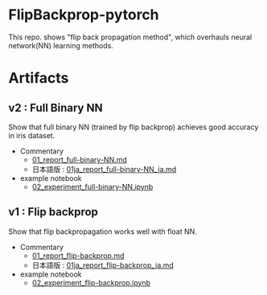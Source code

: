 # FlipBackprop-pytorch

This repo. shows "flip back propagation method", which overhauls neural network(NN) learning methods.





# Artifacts

## v2 : Full Binary NN

Show that full binary NN (trained by flip backprop) achieves good accuracy in iris dataset.

- Commentary 
  - [01_report_full-binary-NN.md](v2/01_report_full-binary-NN.md)
  - 日本語版 : [01ja_report_full-binary-NN_ja.md](v2/01ja_report_full-binary-NN_ja.md)
- example notebook
  - [02_experiment_full-binary-NN.ipynb](v2/02_experiment_full-binary-NN.ipynb)



## v1 : Flip backprop

Show that flip backpropagation works well with float NN.

- Commentary 
  - [01_report_flip-backprop.md](v1/01_report_flip-backprop.md)
  - 日本語版 : [01ja_report_flip-backprop_ja.md](v1/01ja_report_flip-backprop_ja.md)
- example notebook
  - [02_experiment_flip-backprop.ipynb](v1/02_experiment_flip-backprop.ipynb)





